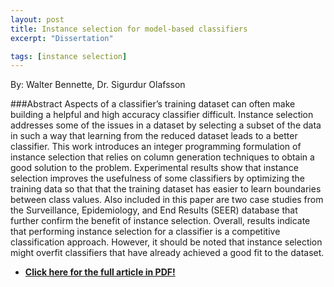```yaml
---
layout: post
title: Instance selection for model-based classifiers
excerpt: "Dissertation"

tags: [instance selection]
---
```

By: Walter Bennette, Dr. Sigurdur Olafsson

###Abstract
Aspects of a classifier’s training dataset can often make building a helpful and high accuracy classifier difficult. Instance selection addresses some of the issues in a dataset by selecting a subset of the data in such a way that learning from the reduced dataset leads to a better classifier. This work introduces an integer programming formulation of instance selection that relies on column generation techniques to obtain a good solution to the problem. Experimental results show that instance selection improves the usefulness of some classifiers by optimizing the training data so that that the training dataset has easier to learn boundaries between class values. Also included in this paper are two case studies from the Surveillance, Epidemiology, and End Results (SEER) database that further confirm the benefit of instance selection. Overall, results indicate that performing instance selection for a classifier is a competitive classification approach. However, it should be noted that instance selection might overfit classifiers that have already achieved a good fit to the dataset.


* **[Click here for the full article in PDF!](http://lib.dr.iastate.edu/cgi/viewcontent.cgi?article=4790&context=etd)**